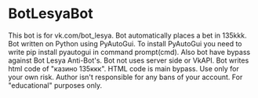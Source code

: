 # BotLesyaBot
This bot is for vk.com/bot_lesya.
Bot automatically places a bet in 135kkk.
Bot written on Python using PyAutoGui.
To install PyAutoGui you need to write pip install pyautogui in command prompt(cmd).
Also bot have bypass against Bot Lesya Anti-Bot's.
Bot not uses server side or VkAPI.
Bot writes html code of "казино 135ккк".
HTML code is main bypass.
Use only for your own risk.
Author isn't responsible for any bans of your account.
For "educational" purposes only.
